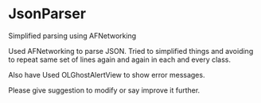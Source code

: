 # JsonParser
Simplified parsing using AFNetworking


Used AFNetworking to parse JSON. Tried to simplified things and avoiding to repeat same set of lines again and again in each and every class.

Also have Used OLGhostAlertView to show error messages.

Please give suggestion to modify or say improve it further.
